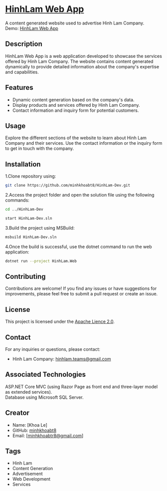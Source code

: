 # [HinhLam Web App](https://www.hinhlam.com/)

A content generated website used to advertise Hinh Lam Company.
<br>Demo: [HinhLam Web App](https://www.hinhlam.com/)

## Description

HinhLam Web App is a web application developed to showcase the services offered by Hinh Lam Company.
The website contains content generated dynamically to provide detailed information about the company's expertise and capabilities.

## Features

- Dynamic content generation based on the company's data.
- Display products and services offered by Hinh Lam Company.
- Contact information and inquiry form for potential customers.

## Usage

Explore the different sections of the website to learn about Hinh Lam Company and their services.
Use the contact information or the inquiry form to get in touch with the company.

## Installation

1.Clone repository using:

```bash
git clone https://github.com/minhkhoabt8/HinhLam-Dev.git
```

2.Access the project folder and open the solution file using the following commands:

```bash
cd ../HinhLam-Dev
```

```bash
start HinhLam-Dev.sln
```

3.Build the project using MSBuild:

```bash
msbuild HinhLam-Dev.sln
```

4.Once the build is successful, use the dotnet command to run the web application:

```bash
dotnet run --project HinhLam.Web
```

## Contributing

Contributions are welcome!
If you find any issues or have suggestions for improvements, please feel free to submit a pull request or create an issue.

## License

This project is licensed under the [Apache Lience 2.0](https://www.apache.org/licenses/LICENSE-2.0).

## Contact

For any inquiries or questions, please contact:

- Hinh Lam Company: hinhlam.teams@gmail.com

## Associated Technologies

ASP.NET Core MVC (using Razor Page as front end and three-layer model as extended services).
<br>Database using Microsoft SQL Server.

## Creator

- Name: [Khoa Le]
- GitHub: [minhkhoabt8](https://github.com/minhkhoabt8)
- Email: [minhkhoabtr8@gmail.com]

## Tags

- Hinh Lam
- Content Generation
- Advertisement
- Web Development
- Services
